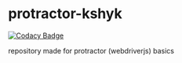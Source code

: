 # protractor-kshyk

[![Codacy Badge](https://api.codacy.com/project/badge/Grade/b0944dd3052f49f88f9214db097eb800)](https://app.codacy.com/manual/kshyk/protractor-kshyk?utm_source=github.com&utm_medium=referral&utm_content=kshyk/protractor-kshyk&utm_campaign=Badge_Grade_Dashboard)

repository made for protractor (webdriverjs) basics

